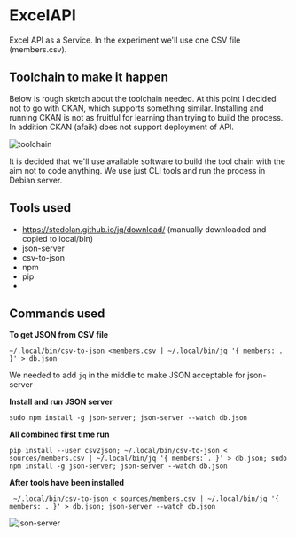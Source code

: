 # ExcelAPI
Excel API as a Service. In the experiment we'll use one CSV file (members.csv). 

## Toolchain to make it happen

Below is rough sketch about the toolchain needed. At this point I decided not to go with CKAN, which supports something similar. Installing and running CKAN is not as fruitful for learning than trying to build the process. In addition CKAN (afaik) does not support deployment of API. 

![toolchain](https://raw.githubusercontent.com/APIOps/ExcelAPI/master/images/rapidAPI.png)

It is decided that we'll use available software to build the tool chain with the aim not to code anything. We use just CLI tools and run the process in Debian server. 

## Tools used

* https://stedolan.github.io/jq/download/  (manually downloaded and copied to local/bin)
* json-server
* csv-to-json
* npm
* pip
* 

## Commands used

**To get JSON from CSV file**


``` ~/.local/bin/csv-to-json <members.csv | ~/.local/bin/jq '{ members: . }' > db.json ``` 

We needed to add ```jq``` in the middle to make JSON acceptable for json-server


**Install and run JSON server**

``` sudo npm install -g json-server; json-server --watch db.json ```

**All combined first time run**

``` pip install --user csv2json; ~/.local/bin/csv-to-json < sources/members.csv | ~/.local/bin/jq '{ members: . }' > db.json; sudo npm install -g json-server; json-server --watch db.json ```

**After tools have been installed**

``` ~/.local/bin/csv-to-json < sources/members.csv | ~/.local/bin/jq '{ members: . }' > db.json; json-server --watch db.json```


![json-server](https://raw.githubusercontent.com/APIOps/ExcelAPI/master/images/json-server.png)
